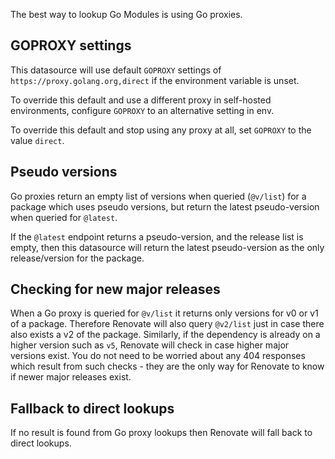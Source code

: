 The best way to lookup Go Modules is using Go proxies.

## GOPROXY settings

This datasource will use default `GOPROXY` settings of `https://proxy.golang.org,direct` if the environment variable is unset.

To override this default and use a different proxy in self-hosted environments, configure `GOPROXY` to an alternative setting in env.

To override this default and stop using any proxy at all, set `GOPROXY` to the value `direct`.

## Pseudo versions

Go proxies return an empty list of versions when queried (`@v/list`) for a package which uses pseudo versions, but return the latest pseudo-version when queried for `@latest`.

If the `@latest` endpoint returns a pseudo-version, and the release list is empty, then this datasource will return the latest pseudo-version as the only release/version for the package.

## Checking for new major releases

When a Go proxy is queried for `@v/list` it returns only versions for v0 or v1 of a package.
Therefore Renovate will also query `@v2/list` just in case there also exists a v2 of the package.
Similarly, if the dependency is already on a higher version such as `v5`, Renovate will check in case higher major versions exist.
You do not need to be worried about any 404 responses which result from such checks - they are the only way for Renovate to know if newer major releases exist.

## Fallback to direct lookups

If no result is found from Go proxy lookups then Renovate will fall back to direct lookups.
